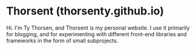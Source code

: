 Thorsent (thorsenty.github.io)
==============================

Hi. I'm Ty Thorsen, and Thorsent is my personal website. I use it primarily for blogging, and for experimenting with different front-end libraries and frameworks in the form of small subprojects.